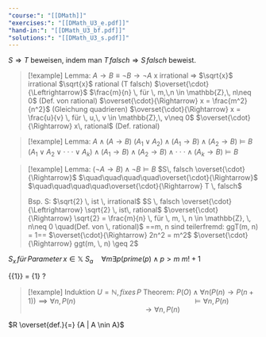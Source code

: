 ```yaml
---
"course:": "[[DMath]]"
"exercises:": "[[DMath_U3_e.pdf]]"
"hand-in:": "[[DMath_U3_bf.pdf]]"
"solutions:": "[[DMath_U3_s.pdf]]"
---
```


$S \Rightarrow T$ beweisen, indem man
$T\, falsch \Rightarrow S\, falsch$ beweist.



>[!example] Lemma: $A\rightarrow B \equiv \lnot B \rightarrow \lnot A$
>x irrational $\Rightarrow$ $\sqrt{x}$ irrational
>$\sqrt{x}$ rational (T falsch) $\overset{\cdot}{\Leftrightarrow}$ $\frac{m}{n} \, für \, m,\,n \in \mathbb{Z},\, n\neq 0$ (Def. von rational)
>$\overset{\cdot}{\Rightarrow} x = \frac{m^2}{n^2}$ (Gleichung quadrieren)
>$\overset{\cdot}{\Rightarrow} x = \frac{u}{v} \, für \, u,\, v \in \mathbb{Z},\, v\neq 0$
>$\overset{\cdot}{\Rightarrow} x\, rational$ (Def. rational)

>[!example] Lemma: $A \wedge (A\rightarrow B)$
>$(A_1 \vee A_2) \wedge (A_1 \rightarrow B) \wedge (A_2 \rightarrow B) \models B$
>$(A_1 \vee A_2 \vee \cdot\cdot\cdot \vee A_k) \wedge (A_1 \rightarrow B) \wedge (A_2 \rightarrow B) \wedge \cdot\cdot\cdot \wedge (A_k \rightarrow B) \models B$

>[!example] Lemma: $(\lnot A \rightarrow B) \wedge \lnot B \models B$
>$S\, falsch \overset{\cdot}{\Rightarrow}$
>$\quad\quad\quad\quad\overset{\cdot}{\Rightarrow}$
>$\quad\quad\quad\quad\overset{\cdot}{\Rightarrow} T \, falsch$
>
>Bsp. S: $\sqrt{2} \, ist \, irrational$
>$S \, falsch \overset{\cdot}{\Leftrightarrow} \sqrt{2} \, ist\, rational$
>$\overset{\cdot}{\Rightarrow} \sqrt{2} = \frac{m}{n} \, für \, m, \, n \in \mathbb{Z}, \, n\neq 0 \quad(Def. von \, rational)$ ==m, n sind teilerfremd: ggT(m, n) = 1==
>$\overset{\cdot}{\Rightarrow} 2n^2 = m^2$
>$\overset{\cdot}{\Rightarrow} ggt(m, \, n) \geq 2$



$S_x \, für \, Parameter \, x\in\mathbb{X}$
$S_a \quad \forall m \exists p (prime(p) \wedge p>m$
$m! +1$


{{1}} = {1} ?

>[!example] Induktion
>$U=\mathbb{N}, \, fixes \, P$
>Theorem:
>$P(O) \wedge \forall n (P(n) \rightarrow P(n+1)) \implies \forall n, \,P(n)$
>$\quad\quad\quad\quad\quad\quad\quad\quad\quad\quad\quad\quad\quad\quad\models \forall n, \,P(n)$
>$\quad\quad\quad\quad\quad\quad\quad\quad\quad\quad\quad\quad\quad\quad\rightarrow \forall n, \,P(n)$


$R \overset{def.}{=} {A | A \nin A}$











